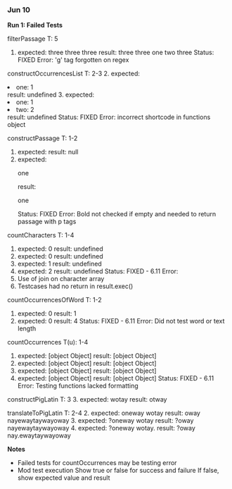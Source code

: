 ### Jun 10

**Run 1: Failed Tests**

filterPassage               T: 5
1.  expected: three three three
    result: three three one two three
Status: FIXED
Error: 'g' tag forgotten on regex

constructOccurrencesList    T: 2-3
2.  expected: <li>one: 1</li>
    result: undefined
3.  expected: <li>one: 1</li><li>two: 2</li>
    result: undefined
Status: FIXED
Error: incorrect shortcode in functions object

constructPassage            T: 1-2
1.  expected: 
    result: null
2.  expected: <p>one</p>
    result: <p>o<strong></strong>n<strong></strong>e</p>
Status: FIXED
Error: Bold not checked if empty and needed to return passage with p tags

countCharacters             T: 1-4
1.  expected: 0
    result: undefined
2.  expected: 0
    result: undefined
3.  expected: 1
    result: undefined
4.  expected: 2
    result: undefined
Status: FIXED - 6.11
Error:
1.  Use of join on character array
2.  Testcases had no return in result.exec()

countOccurrencesOfWord      T: 1-2
1.  expected: 0
    result: 1
2.  expected: 0
    result: 4
Status: FIXED - 6.11
Error: Did not test word or text length

countOccurrences            T(u): 1-4
1.  expected: [object Object]
    result: [object Object]
2.  expected: [object Object]
    result: [object Object]
3.  expected: [object Object]
    result: [object Object]
4.  expected: [object Object]
    result: [object Object]
Status: FIXED - 6.11
Error: Testing functions lacked formatting

constructPigLatin           T: 3
3.  expected: wotay
    result: otway

translateToPigLatin         T: 2-4
2.  expected: oneway wotay
    result: oway nayewaytaywayoway
3.  expected: ?oneway wotay
    result: ?oway nayewaytaywayoway
4.  expected: ?oneway wotay.
    result: ?oway nay.ewaytaywayoway

**Notes**
- Failed tests for countOccurrences may be testing error
- Mod test execution
  Show true or false for success and failure
  If false, show expected value and result